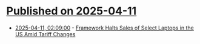 # [Published on 2025-04-11](index.md)

* [2025-04-11, 02:09:00](https://soylentnews.org/article.pl?sid=25/04/09/1511216&from=rss) - [Framework Halts Sales of Select Laptops in the US Amid Tariff Changes](https://soylentnews.org/article.pl?sid=25/04/09/1511216&from=rss)
